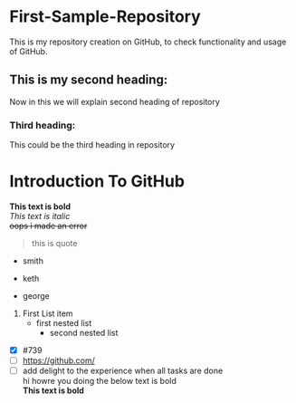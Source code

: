 # First-Sample-Repository 
This is my repository creation on GitHub, to check functionality and usage of GitHub.
## This is my second heading:
Now in this we will explain second heading of repository
### Third heading:
This could be the third heading in repository
# Introduction To GitHub
**This text is bold**\
*This text is italic*\
~~oops i made an error~~
> this is quote
* smith
+ keth
- george
1. First List item
   - first nested list
     - second nested list
- [x] #739
- [ ] https://github.com/
- [ ] add delight to the experience when all tasks are done\
hi howre you doing the below text is bold\
**This text is bold**
